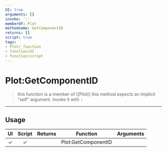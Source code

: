 ```yaml
---
UI: true
arguments: []
invoke: ':'
memberOf: Plot
methodname: GetComponentID
returns: []
script: true
tags:
- Plot/_function
- function/UI
- function/script
---
```

# Plot:GetComponentID
> this function is a member of [[Plot]]
> this method expects an implicit "self" argument. invoke it with `:`
-----
## Usage
|  UI | Script | Returns | Function | Arguments |
|:---:|:------:|-------:|:--------:|:---------|
|✓|✓||Plot:GetComponentID||
